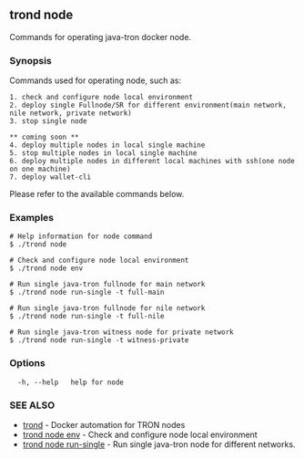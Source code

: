 ## trond node

Commands for operating java-tron docker node.

### Synopsis

Commands used for operating node, such as:

	1. check and configure node local environment
	2. deploy single Fullnode/SR for different environment(main network, nile network, private network)
	3. stop single node

	** coming soon **
	4. deploy multiple nodes in local single machine
	5. stop multiple nodes in local single machine
	6. deploy multiple nodes in different local machines with ssh(one node on one machine)
	7. deploy wallet-cli

Please refer to the available commands below.


### Examples

```
# Help information for node command
$ ./trond node

# Check and configure node local environment
$ ./trond node env

# Run single java-tron fullnode for main network
$ ./trond node run-single -t full-main

# Run single java-tron fullnode for nile network
$ ./trond node run-single -t full-nile

# Run single java-tron witness node for private network
$ ./trond node run-single -t witness-private

```

### Options

```
  -h, --help   help for node
```

### SEE ALSO

* [trond](trond.md)	 - Docker automation for TRON nodes
* [trond node env](trond_node_env.md)	 - Check and configure node local environment
* [trond node run-single](trond_node_run-single.md)	 - Run single java-tron node for different networks.

